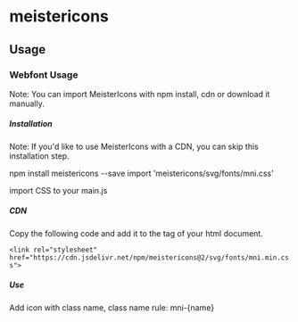 # meistericons

## Usage

### Webfont Usage

Note: You can import MeisterIcons with npm install, cdn or download it manually.

##### Installation

Note: If you'd like to use MeisterIcons with a CDN, you can skip this installation step.

npm install meistericons --save
import 'meistericons/svg/fonts/mni.css'

import CSS to your main.js

##### CDN

Copy the following code and add it to the <head> tag of your html document.

`<link rel="stylesheet" href="https://cdn.jsdelivr.net/npm/meistericons@2/svg/fonts/mni.min.css">`

##### Use

Add icon with class name, class name rule: mni-{name}
<i class="mni mni-bug"></i>
